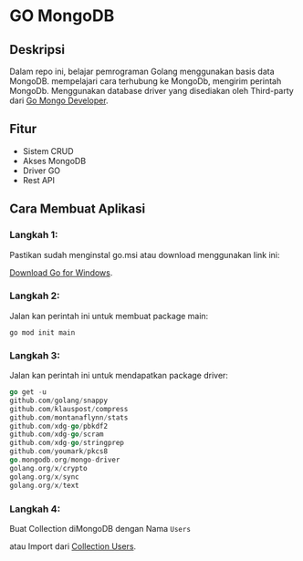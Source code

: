 # GO MongoDB

## Deskripsi

Dalam repo ini, belajar pemrograman Golang menggunakan basis data MongoDB. mempelajari cara terhubung ke MongoDb, mengirim perintah MongoDb. Menggunakan database driver yang disediakan oleh Third-party dari [Go Mongo Developer](go.mongodb.org/mongo-driver).

## Fitur

- Sistem CRUD
- Akses MongoDB
- Driver GO
- Rest API

## Cara Membuat Aplikasi

### Langkah 1: 

Pastikan sudah menginstal go.msi atau download menggunakan link ini:

[Download Go for Windows](https://go.dev/dl/go1.21.5.windows-amd64.msi).

### Langkah 2: 

Jalan kan perintah ini untuk membuat package main:
```
go mod init main
```

### Langkah 3: 

Jalan kan perintah ini untuk mendapatkan package driver:
```go
go get -u 
github.com/golang/snappy 
github.com/klauspost/compress 
github.com/montanaflynn/stats 
github.com/xdg-go/pbkdf2 
github.com/xdg-go/scram 
github.com/xdg-go/stringprep 
github.com/youmark/pkcs8 
go.mongodb.org/mongo-driver 
golang.org/x/crypto 
golang.org/x/sync 
golang.org/x/text
```

### Langkah 4: 

Buat Collection diMongoDB dengan Nama ``` Users ``` 

atau Import dari [Collection Users](https://github.com/panntod/Go-Mongo/tree/main/mongo).
